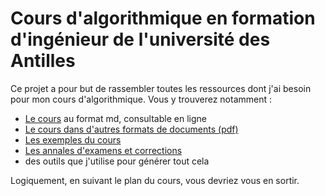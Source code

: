 # Cours d'algorithmique en formation d'ingénieur de l'université des Antilles

Ce projet a pour but de rassembler toutes les ressources dont j'ai besoin pour mon cours d'algorithmique.
Vous y trouverez notamment :
- [Le cours](Cours/99_sommaire.md) au format md, consultable en ligne
- [Le cours dans d'autres formats de documents (pdf)](Cours/index.md)
- [Les exemples du cours](Sources/index.md)
- [Les annales d'examens et corrections](Annales/index.md)
- des outils que j'utilise pour générer tout cela

Logiquement, en suivant le plan du cours, vous devriez vous en sortir.
